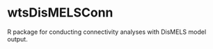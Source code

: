 wtsDisMELSConn
==============

R package for conducting connectivity analyses with DisMELS model output.
